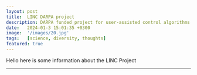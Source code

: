 ```yaml
---
layout: post
title:  LINC DARPA project
description: DARPA funded project for user-assisted control algorithms
date:   2024-01-3 15:01:35 +0300
image:  '/images/20.jpg'
tags:   [science, diversity, thoughts]
featured: true
---
```


Hello here is some information about the LINC Project

<hr>